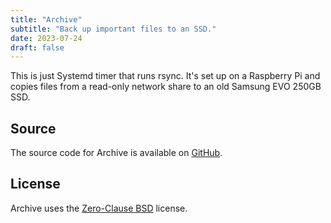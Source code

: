 ```yaml
---
title: "Archive"
subtitle: "Back up important files to an SSD."
date: 2023-07-24
draft: false
---
```


This is just Systemd timer that runs rsync. It's set up on a Raspberry Pi and copies files from a read-only network share to an old Samsung EVO 250GB SSD.

## Source

The source code for Archive is available on [GitHub](https://github.com/kkestell/archive).

## License

Archive uses the [Zero-Clause BSD](https://opensource.org/license/0bsd/) license.